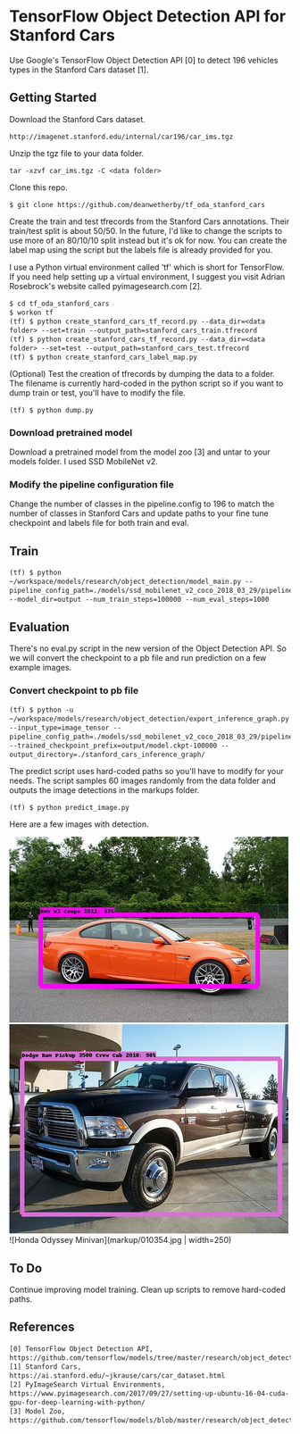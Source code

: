 # TensorFlow Object Detection API for Stanford Cars

Use Google's TensorFlow Object Detection API [0] to detect 196 vehicles types in the Stanford Cars dataset [1]. 

## Getting Started

Download the Stanford Cars dataset.

```
http://imagenet.stanford.edu/internal/car196/car_ims.tgz
```

Unzip the tgz file to your data folder. 
```
tar -xzvf car_ims.tgz -C <data folder>
```

Clone this repo.
```
$ git clone https://github.com/deanwetherby/tf_oda_stanford_cars
```

Create the train and test tfrecords from the Stanford Cars annotations. Their train/test split is about 50/50. In the future, I'd like to change the scripts to use more of an 80/10/10 split instead but it's ok for now. You can create the label map using the script but the labels file is already provided for you. 

I use a Python virtual environment called 'tf' which is short for TensorFlow. If you need help setting up a virtual environment, I suggest you visit Adrian Rosebrock's website called pyimagesearch.com [2].


```
$ cd tf_oda_stanford_cars
$ workon tf
(tf) $ python create_stanford_cars_tf_record.py --data_dir=<data folder> --set=train --output_path=stanford_cars_train.tfrecord
(tf) $ python create_stanford_cars_tf_record.py --data_dir=<data folder> --set=test --output_path=stanford_cars_test.tfrecord
(tf) $ python create_stanford_cars_label_map.py
```

(Optional) Test the creation of tfrecords by dumping the data to a folder. The filename is currently hard-coded in the python script so if you want to dump train or test, you'll have to modify the file.
```
(tf) $ python dump.py
```
### Download pretrained model

Download a pretrained model from the model zoo [3] and untar to your models folder. I used SSD MobileNet v2.

### Modify the pipeline configuration file

Change the number of classes in the pipeline.config to 196 to match the number of classes in Stanford Cars and update paths to your fine tune checkpoint and labels file for both train and eval.

## Train

```
(tf) $ python ~/workspace/models/research/object_detection/model_main.py --pipeline_config_path=./models/ssd_mobilenet_v2_coco_2018_03_29/pipeline.config --model_dir=output --num_train_steps=100000 --num_eval_steps=1000
```

## Evaluation

There's no eval.py script in the new version of the Object Detection API. So we will convert the checkpoint to a pb file and run prediction on a few example images.

### Convert checkpoint to pb file

```
(tf) $ python -u ~/workspace/models/research/object_detection/export_inference_graph.py --input_type=image_tensor --pipeline_config_path=./models/ssd_mobilenet_v2_coco_2018_03_29/pipeline.config --trained_checkpoint_prefix=output/model.ckpt-100000 --output_directory=./stanford_cars_inference_graph/
```

The predict script uses hard-coded paths so you'll have to modify for your needs. The script samples 60 images randomly from the data folder and outputs the image detections in the markups folder.

```
(tf) $ python predict_image.py 
```

Here are a few images with detection.

![BMW M3 Coupe](markup/002761.jpg)
![Dodge Ram Pickup 3500](markup/006986.jpg)
![Honda Odyssey Minivan](markup/010354.jpg | width=250)


## To Do

Continue improving model training.
Clean up scripts to remove hard-coded paths.

## References

```
[0] TensorFlow Object Detection API, https://github.com/tensorflow/models/tree/master/research/object_detection
[1] Stanford Cars, https://ai.stanford.edu/~jkrause/cars/car_dataset.html
[2] PyImageSearch Virtual Environments, https://www.pyimagesearch.com/2017/09/27/setting-up-ubuntu-16-04-cuda-gpu-for-deep-learning-with-python/
[3] Model Zoo, https://github.com/tensorflow/models/blob/master/research/object_detection/g3doc/detection_model_zoo.md
```

